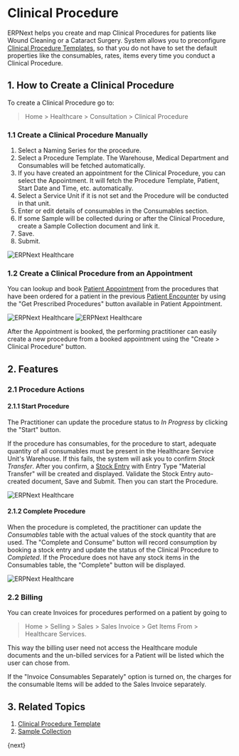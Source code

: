 <!-- add-breadcrumbs -->

# Clinical Procedure

ERPNext helps you create and map Clinical Procedures for patients like Wound Cleaning or a Cataract Surgery. System allows you to preconfigure [Clinical Procedure Templates](/docs/user/manual/en/Healthcare/sample_collection), so that you do not have to set the default properties like the consumables, rates, items every time you conduct a Clinical Procedure.

## 1. How to Create a Clinical Procedure

To create a Clinical Procedure go to:

> Home > Healthcare > Consultation > Clinical Procedure

### 1.1 Create a Clinical Procedure Manually

1. Select a Naming Series for the procedure.
2. Select a Procedure Template. The Warehouse, Medical Department and Consumables will be fetched automatically.
3. If you have created an appointment for the Clinical Procedure, you can select the Appointment. It will fetch the Procedure Template, Patient, Start Date and Time, etc. automatically.
4. Select a Service Unit if it is not set and the Procedure will be conducted in that unit.
5. Enter or edit details of consumables in the Consumables section.
6. If some Sample will be collected during or after the Clinical Procedure, create a Sample Collection document and link it.
7. Save.
8. Submit.

<img class="screenshot" alt="ERPNext Healthcare" src="{{docs_base_url}}/assets/img/healthcare/clinical_procedure.png">

### 1.2 Create a Clinical Procedure from an Appointment

You can lookup and book [Patient Appointment](/docs/user/manual/en/Healthcare/patient_appointment) from the procedures that have been ordered for a patient in the previous [Patient Encounter](/docs/user/manual/en/Healthcare/patient_encounter) by using the "Get Prescribed Procedures" button available in Patient Appointment.

<img class="screenshot" alt="ERPNext Healthcare" src="{{docs_base_url}}/assets/img/healthcare/prescribed_procedures.png">

<img class="screenshot" alt="ERPNext Healthcare" src="{{docs_base_url}}/assets/img/healthcare/prescribed_procedures_1.png">

After the Appointment is booked, the performing practitioner can easily create a new procedure from a booked appointment using the "Create > Clinical Procedure" button.

## 2. Features

### 2.1 Procedure Actions

#### 2.1.1 Start Procedure

The Practitioner can update the procedure status to _In Progress_ by clicking the "Start" button.

If the procedure has consumables, for the procedure to start, adequate quantity of all consumables must be present in the Healthcare Service Unit's Warehouse. If this fails, the system will ask you to confirm _Stock Transfer_. After you confirm, a [Stock Entry](/docs/user/manual/en/stock/stock-entry) with Entry Type "Material Transfer" will be created and displayed. Validate the Stock Entry auto-created document, Save and Submit. Then you can start the Procedure.

<img class="screenshot" alt="ERPNext Healthcare" src="{{docs_base_url}}/assets/img/healthcare/procedure_consumption.png">

#### 2.1.2 Complete Procedure

When the procedure is completed, the practitioner can update the _Consumables_ table with the actual values of the stock quantity that are used. The "Complete and Consume" button will record consumption by booking a stock entry and update the status of the Clinical Procedure to _Completed_. If the Procedure does not have any stock items in the Consumables table, the "Complete" button will be displayed.

<img class="screenshot" alt="ERPNext Healthcare" src="{{docs_base_url}}/assets/img/healthcare/complete_and_consume.png">

### 2.2 Billing

You can create Invoices for procedures performed on a patient by going to
> Home > Selling > Sales > Sales Invoice > Get Items From > Healthcare Services.

This way the billing user need not access the Healthcare module documents and the un-billed services for a Patient will be listed which the user can chose from.

If the "Invoice Consumables Separately" option is turned on, the charges for the consumable Items will be added to the Sales Invoice separately.

## 3. Related Topics

1. [Clinical Procedure Template](/docs/user/manual/en/Healthcare/clinical_procedure_template)
1. [Sample Collection](/docs/user/manual/en/Healthcare/sample_collection)

{next}
